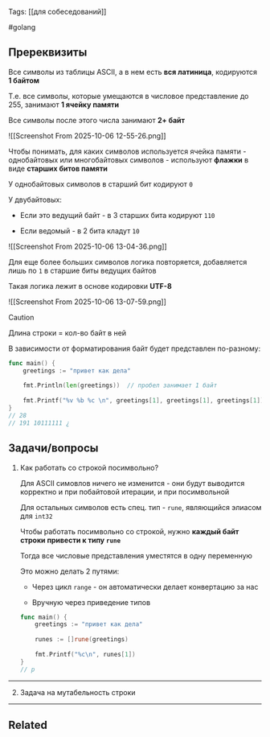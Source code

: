 Tags: [[для собеседований]]

#golang 



## Пререквизиты



Все символы из таблицы ASCII, а в нем есть **вся латиница**, кодируются **1 байтом**

Т.е. все символы, которые умещаются в числовое представление до 255, занимают **1 ячейку памяти**

Все символы после этого числа занимают **2+ байт**

![[Screenshot From 2025-10-06 12-55-26.png]]



Чтобы понимать, для каких символов используется ячейка памяти - однобайтовых или многобайтовых символов - используют **флажки** в виде **старших битов памяти**

У однобайтовых символов в старший бит кодируют `0`

У двубайтовых:

- Если это ведущий байт - в 3 старших бита кодируют `110`

- Если ведомый - в 2 бита кладут `10`

![[Screenshot From 2025-10-06 13-04-36.png]]



Для еще более больших символов логика повторяется, добавляется лишь по `1` в старшие биты ведущих байтов

Такая логика лежит в основе кодировки **UTF-8**

![[Screenshot From 2025-10-06 13-07-59.png]]



> [!caution] 
> Длина строки = кол-во байт в ней 



В зависимости от форматирования байт будет представлен по-разному:

```go
func main() {  
    greetings := "привет как дела"  
  
    fmt.Println(len(greetings))  // пробел занимает 1 байт
  
    fmt.Printf("%v %b %c \n", greetings[1], greetings[1], greetings[1])  
}
// 28
// 191 10111111 ¿ 
```



## Задачи/вопросы



1. Как работать со строкой посимвольно?

	Для ASCII симовлов ничего не изменится - они будут выводится корректно и при побайтовой итерации, и при посимвольной
	
	Для остальных символов есть спец. тип - `rune`, являющийся элиасом для `int32`
	
	
	
	Чтобы работать посимвольно со строкой, нужно **каждый байт строки привести к типу `rune`**
	
	Тогда все числовые представления уместятся в одну переменную
	
	Это можно делать 2 путями:
	
	- Через цикл `range` - он автоматически делает конвертацию за нас
	  
	- Вручную через приведение типов
	  
	  
	```go
	func main() {  
	    greetings := "привет как дела"  
	  
	    runes := []rune(greetings)  
	  
	    fmt.Printf("%c\n", runes[1])  
	}
	// р
	```


---


2. Задача на мутабельность строки

	
	
	


---


## Related


